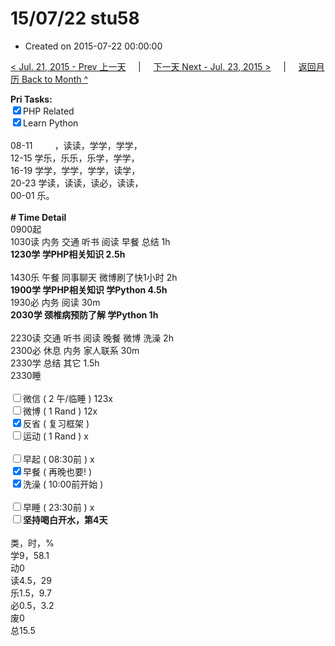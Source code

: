 # 15/07/22 stu58

- Created on 2015-07-22 00:00:00

[< Jul. 21, 2015 - Prev 上一天](/_archived/lifelogs/2015/07/d21.md) &nbsp; &nbsp; | &nbsp; &nbsp; [下一天 Next - Jul. 23, 2015 >](/_archived/lifelogs/2015/07/d23.md) &nbsp; &nbsp; |  &nbsp; &nbsp; [返回月历 Back to Month ^](/_archived/lifelogs/2015/07/index.md)
<br/><div><b>Pri Tasks:</b></div><div><input checked="true" type="checkbox"/>PHP Related</div><div><input checked="true" type="checkbox"/>Learn Python</div><div><br/></div><div>08-11         ，读读，学学，学学，</div><div>12-15 学乐，乐乐，乐学，学学，</div><div>16-19 学学，学学，学学，读学，</div><div>20-23 学读，读读，读必，读读，</div><div>00-01 乐。</div><div><br/></div><div><b># Time Detail</b></div><div>0900起</div><div>1030读 内务 交通 听书 阅读 早餐 总结 1h</div><div><b>1230学 学PHP相关知识 2.5h</b></div><div><br/></div><div>1430乐 午餐 同事聊天 微博刷了快1小时 2h</div><div><b>19</b><b>00学 </b><b>学PHP相关知识 学Python 4</b><b>.5h</b></div><div>1930必 内务 阅读 30m</div><div><b>2030学 颈椎病预防了解 学Python 1h</b></div><div><br/></div><div>2230读 交通 听书 阅读 晚餐 微博 洗澡 2h</div><div>2300必 休息 内务 家人联系 30m</div><div>2330学 总结 其它 1.5h</div><div>2330睡</div><div><br/></div><div><input type="checkbox"/>微信 ( 2 午/临睡 ) 123x</div><div><input type="checkbox"/>微博 ( 1 Rand ) 12x</div><div><input checked="true" type="checkbox"/>反省 ( 复习框架 )</div><div><input type="checkbox"/>运动 ( 1 Rand ) x</div><div><br/></div><div><input type="checkbox"/>早起 ( 08:30前 ) x</div><div><input checked="true" type="checkbox"/>早餐 ( 再晚也要! )</div><div><input checked="true" type="checkbox"/>洗澡 ( 10:00前开始 )</div><div><br/></div><div><input type="checkbox"/>早睡 ( 23:30前 ) x</div><div><input type="checkbox"/><b>坚持喝白开水，第4天</b></div><div><br/></div><div>类，时，%</div><div>学9，58.1</div><div>动0</div><div>读4.5，29</div><div>乐1.5，9.7</div><div>必0.5，3.2</div><div>废0</div><div>总15.5</div>
